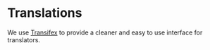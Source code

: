 Translations
============

We use [Transifex](https://www.transifex.com/ravada/ravada/) to provide a cleaner and easy to use interface for translators.
